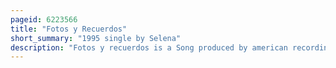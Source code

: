 ```yaml
---
pageid: 6223566
title: "Fotos y Recuerdos"
short_summary: "1995 single by Selena"
description: "Fotos y recuerdos is a Song produced by american recording artist Selena for her fourth Studio Album Amor Prohibido. It was released in january 1995 by emi Latin as the fourth single. A cover Version of the Pretenders' 1983 single 'Back on the Chain Gang', 'Fotos Y Recuerdos' was written by Chrissie Hynde with Spanish-Language Lyrics by Ricky Vela. Lyrically the Song describes a lonely female Protagonist who kisses the Photo of her every Night before falling Asleep."
---
```

